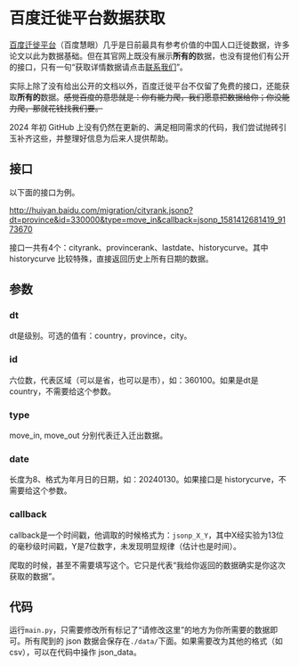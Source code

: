 # 百度迁徙平台数据获取

[百度迁徙平台](http://qianxi.baidu.com/#/)（百度慧眼）几乎是日前最具有参考价值的中国人口迁徙数据，许多论文以此为数据基础。但在其官网上既没有展示**所有的**数据，也没有提他们有公开的接口，只有一句“获取详情数据请点击[联系我们](https://huiyan.baidu.com/contact?article=qianxi)”。

实际上除了没有给出公开的文档以外，百度迁徙平台不仅留了免费的接口，还能获取**所有的**数据。~~感觉百度的意思就是：你有能力爬，我们愿意把数据给你；你没能力爬，那就花钱找我们要。~~

2024 年初 GitHub 上没有仍然在更新的、满足相同需求的代码，我们尝试抛砖引玉补齐这些，并整理好信息为后来人提供帮助。

## 接口

以下面的接口为例。

http://huiyan.baidu.com/migration/cityrank.jsonp?dt=province&id=330000&type=move_in&callback=jsonp_1581412681419_9173670

接口一共有4个：cityrank、provincerank、lastdate、historycurve。其中 historycurve 比较特殊，直接返回历史上所有日期的数据。

## 参数

### dt

dt是级别。可选的值有：country，province，city。

### id

六位数，代表区域（可以是省，也可以是市），如：360100。如果是dt是country，不需要给这个参数。

### type

move_in, move_out 分别代表迁入迁出数据。

### date

长度为8、格式为年月日的日期，如：20240130。如果接口是 historycurve，不需要给这个参数。

### callback

callback是一个时间戳，他调取的时候格式为：`jsonp_X_Y`，其中X经实验为13位的毫秒级时间戳，Y是7位数字，未发现明显规律（估计也是时间）。

爬取的时候，甚至不需要填写这个。它只是代表“我给你返回的数据确实是你这次获取的数据”。

## 代码

运行`main.py`，只需要修改所有标记了“请修改这里”的地方为你所需要的数据即可。所有爬到的 json 数据会保存在`./data/`下面。如果需要改为其他的格式（如 csv），可以在代码中操作 json_data。